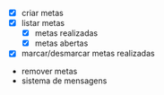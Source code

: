  - [x] criar metas
 - [x] listar metas
    - [x] metas  realizadas
    - [x] metas abertas
 - [x] marcar/desmarcar metas realizadas
 - remover metas
 - sistema de mensagens